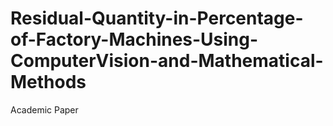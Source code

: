 # Residual-Quantity-in-Percentage-of-Factory-Machines-Using-ComputerVision-and-Mathematical-Methods
Academic Paper

